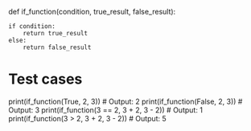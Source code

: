def if_function(condition, true_result, false_result):

    if condition:
        return true_result
    else:
        return false_result

# Test cases
print(if_function(True, 2, 3))              # Output: 2
print(if_function(False, 2, 3))             # Output: 3
print(if_function(3 == 2, 3 + 2, 3 - 2))    # Output: 1
print(if_function(3 > 2, 3 + 2, 3 - 2))     # Output: 5

